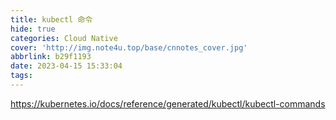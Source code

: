 ```yaml
---
title: kubectl 命令
hide: true
categories: Cloud Native
cover: 'http://img.note4u.top/base/cnnotes_cover.jpg'
abbrlink: b29f1193
date: 2023-04-15 15:33:04
tags:
---
```


https://kubernetes.io/docs/reference/generated/kubectl/kubectl-commands


